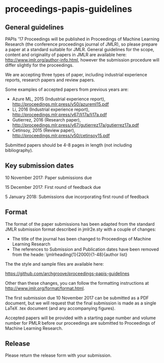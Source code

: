 # proceedings-papis-guidelines

## General guidelines

PAPIs '17 Proceedings will be published in Proceedings of Machine Learning Research (the conference proceedings journal of JMLR), so please prepare a paper at a standard suitable for JMLR. General guidelines for the scope, content and originality of papers in JMLR are available here: http://www.jmlr.org/author-info.html, however the submission procedure will differ slightly for the proceedings.

We are accepting three types of paper, including industrial experience reports, research papers and review papers.

Some examples of accepted papers from previous years are:

* Azure ML, 2015 (Industrial experience report), http://proceedings.mlr.press/v50/azureml15.pdf
* Li, 2016 (Industrial experience report), http://proceedings.mlr.press/v67/li17a/li17a.pdf
* Gutierrez, 2016 (Research paper), http://proceedings.mlr.press/v67/gutierrez17a/gutierrez17a.pdf
* Cetinsoy, 2015 (Review paper), http://proceedings.mlr.press/v50/cetinsoy15.pdf

Submitted papers should be 4-8 pages in length (not including bibliography).

## Key submission dates

10 November 2017: Paper submissions due

15 December 2017: First round of feedback due

5 January 2018: Submissions due incorporating first round of feedback

## Format

The format of the paper submissions has been adapted from the standard JMLR submission format described in jmlr2e.sty with a couple of changes:

- The title of the journal has been changed to Proceedings of Machine Learning Research
- The references to Submission and Publication dates have been removed from the heade: \jmlrheading{1}{2000}{1-48}{author list}

The the style and sample files are available here:

https://github.com/archgroove/proceedings-papis-guidelines

Other than these changes, you can follow the formatting instructions at http://www.jmlr.org/format/format.html.

The first submission due 10 November 2017 can be submitted as a PDF document, but we will request that the final submission is made as a single LaTeX .tex document (and any accompanying figures).

Accepted papers will be provided with a starting page number and volume number for PMLR before our proceedings are submitted to Proceedings of Machine Learning Research.

## Release

Please return the release form with your submission.
